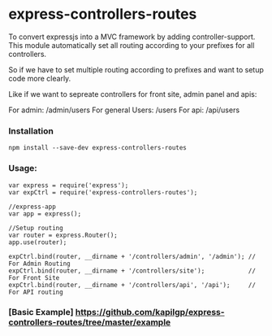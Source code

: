 # express-controllers-routes

To convert expressjs into a MVC framework by adding controller-support. This module automatically set all routing according to your prefixes for all controllers.

So if we have to set multiple routing according to prefixes and want to setup code more clearly.

Like if we want to sepreate controllers for front site, admin panel and apis: 

For admin: /admin/users
For general Users: /users
For api: /api/users

### Installation
```
npm install --save-dev express-controllers-routes
```

### Usage:
```
var express = require('express');
var expCtrl = require('express-controllers-routes');

//express-app
var app = express();

//Setup routing
var router = express.Router();
app.use(router);

expCtrl.bind(router, __dirname + '/controllers/admin', '/admin'); // For Admin Routing
expCtrl.bind(router, __dirname + '/controllers/site');			  // For Front Site	
expCtrl.bind(router, __dirname + '/controllers/api', '/api');	  // For API routing

```

### [Basic Example] https://github.com/kapilgp/express-controllers-routes/tree/master/example